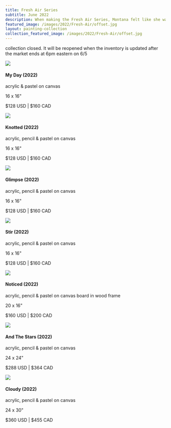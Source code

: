 ```yaml
---
title: Fresh Air Series
subtitle: June 2022
description: When making the Fresh Air Series, Montana felt like she was finally feeling lighter after a long winter.  She is continuing to explore bringing in transparency alongside her opaque shapes.
featured_image: /images/2022/Fresh-Air/offset.jpg
layout: painting-collection
collection_featured_image: /images/2022/Fresh-Air/offset.jpg
---
```


<!-- free shipping to the US & Canada <3

NOTE: Presale is from 6/4/22 10PM to 6/5/22 11am Eastern

During the Popup Market hours, this collection page will be disabled to prevent duplicate sales.s -->

collection closed.  It will be reopened when the inventory is updated after the market ends at 6pm eastern on 6/5

<!-- 2022_37 -->
<div class="container-1">
  <div class="box-image-left">
    <img src="/website/images/2022/Fresh-Air/2022_37.jpg">
  </div>
  <div class="box-description-right">
    <h4>My Day (2022)</h4>
    <p class="description-margin-zero">acrylic & pastel on canvas</p>
    <p class="description-margin-zero">16 x 16"</p>
    <p class="description-margin-zero">$128 USD  |  $160 CAD</p>
<!--     <div class="paypal-button">
    <form target="paypal" action="https://www.paypal.com/cgi-bin/webscr" method="post">
<input type="hidden" name="cmd" value="_s-xclick">
<input type="hidden" name="hosted_button_id" value="K9JELN8TQH5EU">
<input type="image" src="https://www.paypalobjects.com/en_US/i/btn/btn_cart_LG.gif" border="0" name="submit" alt="PayPal - The safer, easier way to pay online!">
<img alt="" border="0" src="https://www.paypalobjects.com/en_US/i/scr/pixel.gif" width="1" height="1">
</form>
  </div> -->
  </div>
</div>

<!-- 2022_38 -->
<div class="container-1">
  <div class="box-image-right">
    <img src="/website/images/2022/Fresh-Air/2022_38.jpg">
  </div>
  <div class="box-description-left">
    <h4>Knotted (2022)</h4>
    <p class="description-margin-zero">acrylic, pencil & pastel on canvas</p>
    <p class="description-margin-zero">16 x 16"</p>
    <p class="description-margin-zero">$128 USD  |  $160 CAD</p>
<!--     <div class="paypal-button-left">
      <form target="paypal" action="https://www.paypal.com/cgi-bin/webscr" method="post">
<input type="hidden" name="cmd" value="_s-xclick">
<input type="hidden" name="hosted_button_id" value="U7397CGDY9YBQ">
<input type="image" src="https://www.paypalobjects.com/en_US/i/btn/btn_cart_LG.gif" border="0" name="submit" alt="PayPal - The safer, easier way to pay online!">
<img alt="" border="0" src="https://www.paypalobjects.com/en_US/i/scr/pixel.gif" width="1" height="1">
</form>
    </div> -->
  </div>
</div>

<!-- 2022_39 -->
<div class="container-1">
  <div class="box-image-left">
    <img src="/website/images/2022/Fresh-Air/2022_39.jpg">
  </div>
  <div class="box-description-right">
    <h4>Glimpse (2022)</h4>
    <p class="description-margin-zero">acrylic, pencil & pastel on canvas</p>
    <p class="description-margin-zero">16 x 16"</p>
    <p class="description-margin-zero">$128 USD  |  $160 CAD</p>
<!--     <div class="paypal-button">
      <form target="paypal" action="https://www.paypal.com/cgi-bin/webscr" method="post">
<input type="hidden" name="cmd" value="_s-xclick">
<input type="hidden" name="hosted_button_id" value="K42DNAUGAZ9NC">
<input type="image" src="https://www.paypalobjects.com/en_US/i/btn/btn_cart_LG.gif" border="0" name="submit" alt="PayPal - The safer, easier way to pay online!">
<img alt="" border="0" src="https://www.paypalobjects.com/en_US/i/scr/pixel.gif" width="1" height="1">
</form>
    </div> -->
  </div>
</div>

<!-- 2022_40 -->
<div class="container-1">
  <div class="box-image-right">
    <img src="/website/images/2022/Fresh-Air/2022_40.jpg">
  </div>
  <div class="box-description-left">
    <h4>Stir (2022)</h4>
    <p class="description-margin-zero">acrylic, pencil & pastel on canvas</p>
    <p class="description-margin-zero">16 x 16"</p>
    <p class="description-margin-zero">$128 USD  |  $160 CAD</p>
    <div class="paypal-button-left">
<!--       <form target="paypal" action="https://www.paypal.com/cgi-bin/webscr" method="post">
<input type="hidden" name="cmd" value="_s-xclick">
<input type="hidden" name="hosted_button_id" value="TJVJ6YZWMNK4U">
<input type="image" src="https://www.paypalobjects.com/en_US/i/btn/btn_cart_LG.gif" border="0" name="submit" alt="PayPal - The safer, easier way to pay online!">
<img alt="" border="0" src="https://www.paypalobjects.com/en_US/i/scr/pixel.gif" width="1" height="1">
</form>
    </div> -->
  </div>
</div>


<!-- 2022_41 -->
<div class="container-1">
  <div class="box-image-left">
    <img src="/website/images/2022/Fresh-Air/2022_41.jpg">
  </div>
  <div class="box-description-right">
    <h4>Noticed (2022)</h4>
    <p class="description-margin-zero">acrylic, pencil & pastel on canvas board in wood frame</p>
    <p class="description-margin-zero">20 x 16"</p>
    <p class="description-margin-zero">$160 USD  |  $200 CAD</p>
<!--     <div class="paypal-button">
      <form target="paypal" action="https://www.paypal.com/cgi-bin/webscr" method="post">
<input type="hidden" name="cmd" value="_s-xclick">
<input type="hidden" name="hosted_button_id" value="PY9KL9KL4MS4J">
<input type="image" src="https://www.paypalobjects.com/en_US/i/btn/btn_cart_LG.gif" border="0" name="submit" alt="PayPal - The safer, easier way to pay online!">
<img alt="" border="0" src="https://www.paypalobjects.com/en_US/i/scr/pixel.gif" width="1" height="1">
</form>
    </div> -->
  </div>
</div>

<!-- 2022_42 -->
<div class="container-1">
  <div class="box-image-right">
    <img src="/website/images/2022/Fresh-Air/2022_42.jpg">
  </div>
  <div class="box-description-left">
    <h4>And The Stars (2022)</h4>
    <p class="description-margin-zero">acrylic, pencil & pastel on canvas</p>
    <p class="description-margin-zero">24 x 24"</p>
    <p class="description-margin-zero">$288 USD  |  $364 CAD</p>
<!--     <div class="paypal-button-left">
      <form target="paypal" action="https://www.paypal.com/cgi-bin/webscr" method="post">
<input type="hidden" name="cmd" value="_s-xclick">
<input type="hidden" name="hosted_button_id" value="32JEEKNCE77JC">
<input type="image" src="https://www.paypalobjects.com/en_US/i/btn/btn_cart_LG.gif" border="0" name="submit" alt="PayPal - The safer, easier way to pay online!">
<img alt="" border="0" src="https://www.paypalobjects.com/en_US/i/scr/pixel.gif" width="1" height="1">
</form>
    </div> -->
  </div>
</div>


<!-- 2022_43 -->
<div class="container-1">
  <div class="box-image-left">
    <img src="/website/images/2022/Fresh-Air/2022_43.jpg">
  </div>
  <div class="box-description-right">
    <h4>Cloudy (2022)</h4>
    <p class="description-margin-zero">acrylic, pencil & pastel on canvas</p>
    <p class="description-margin-zero">24 x 30"</p>
    <p class="description-margin-zero">$360 USD  |  $455 CAD</p>
<!--     <div class="paypal-button">
      <form target="paypal" action="https://www.paypal.com/cgi-bin/webscr" method="post">
<input type="hidden" name="cmd" value="_s-xclick">
<input type="hidden" name="hosted_button_id" value="32JEEKNCE77JC">
<input type="image" src="https://www.paypalobjects.com/en_US/i/btn/btn_cart_LG.gif" border="0" name="submit" alt="PayPal - The safer, easier way to pay online!">
<img alt="" border="0" src="https://www.paypalobjects.com/en_US/i/scr/pixel.gif" width="1" height="1">
</form>
    </div> -->
  </div>
</div>


